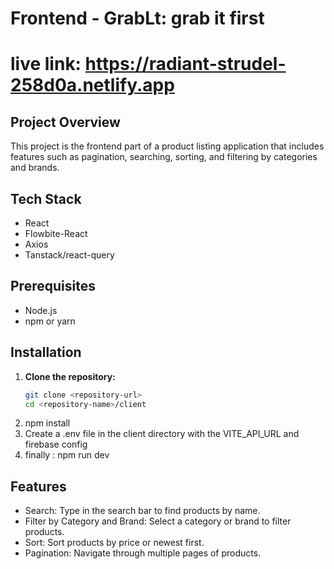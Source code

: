 # Frontend - GrabLt: grab it first

# live link: https://radiant-strudel-258d0a.netlify.app

## Project Overview
This project is the frontend part of a product listing application that includes features such as pagination, searching, sorting, and filtering by categories and brands.

## Tech Stack
- React
- Flowbite-React
- Axios
- Tanstack/react-query

## Prerequisites
- Node.js
- npm or yarn

## Installation

1. **Clone the repository:**
   ```bash
   git clone <repository-url>
   cd <repository-name>/client
2. npm install
3. Create a .env file in the client directory with the VITE_API_URL and firebase config 
4. finally : npm run dev

## Features
- Search: Type in the search bar to find products by name.
- Filter by Category and Brand: Select a category or brand to filter products.
- Sort: Sort products by price or newest first.
- Pagination: Navigate through multiple pages of products.